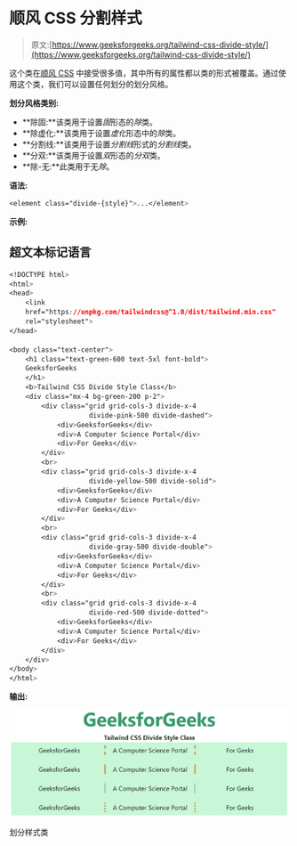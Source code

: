 # 顺风 CSS 分割样式

> 原文:[https://www.geeksforgeeks.org/tailwind-css-divide-style/](https://www.geeksforgeeks.org/tailwind-css-divide-style/)

这个类在[顺风 CSS](https://www.geeksforgeeks.org/css-tailwind-introduction/) 中接受很多值，其中所有的属性都以类的形式被覆盖。通过使用这个类，我们可以设置任何划分的划分风格。

**划分风格类别:**

*   **除固:**该类用于设置*固*形态的*除*类。
*   **除虚化:**该类用于设置*虚化*形态中的*除*类。
*   **分割线:**该类用于设置*分割线*形式的*分割线*类。
*   **分双:**该类用于设置*双*形态的*分双*类。
*   **除-无:**此类用于无*除*。

**语法:**

```css
<element class="divide-{style}">...</element>
```

**示例:**

## 超文本标记语言

```css
<!DOCTYPE html> 
<html> 
<head> 
    <link
    href="https://unpkg.com/tailwindcss@^1.0/dist/tailwind.min.css"
    rel="stylesheet"> 
</head> 

<body class="text-center"> 
    <h1 class="text-green-600 text-5xl font-bold"> 
    GeeksforGeeks 
    </h1> 
    <b>Tailwind CSS Divide Style Class</b> 
    <div class="mx-4 bg-green-200 p-2">
        <div class="grid grid-cols-3 divide-x-4 
                    divide-pink-500 divide-dashed">
            <div>GeeksforGeeks</div>
            <div>A Computer Science Portal</div>
            <div>For Geeks</div>
        </div>
        <br>
        <div class="grid grid-cols-3 divide-x-4 
                    divide-yellow-500 divide-solid">
            <div>GeeksforGeeks</div>
            <div>A Computer Science Portal</div>
            <div>For Geeks</div>
        </div>
        <br>
        <div class="grid grid-cols-3 divide-x-4 
                    divide-gray-500 divide-double">
            <div>GeeksforGeeks</div>
            <div>A Computer Science Portal</div>
            <div>For Geeks</div>
        </div>
        <br>
        <div class="grid grid-cols-3 divide-x-4 
                    divide-red-500 divide-dotted">
            <div>GeeksforGeeks</div>
            <div>A Computer Science Portal</div>
            <div>For Geeks</div>
        </div>
    </div>
</body> 
</html>
```

**输出:**

![](img/1b749daa712d86a5bf57047369107c42.png)

划分样式类